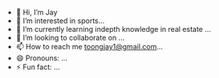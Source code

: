 - 👋 Hi, I’m Jay
- 👀 I’m interested in sports...
- 🌱 I’m currently learning indepth knowledge in real estate ...
- 💞️ I’m looking to collaborate on ...
- 📫 How to reach me toongjay1@gmail.com...
- 😄 Pronouns: ...
- ⚡ Fun fact: ...

<!---
jaytoong/jaytoong is a ✨ special ✨ repository because its `README.md` (this file) appears on your GitHub profile.
You can click the Preview link to take a look at your changes.
--->
